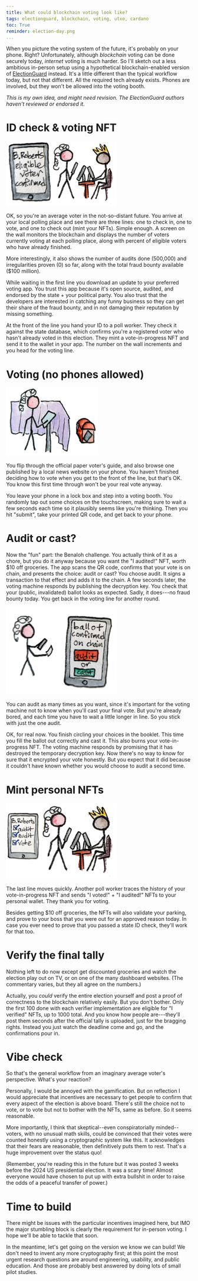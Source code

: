 ```yaml
---
title: What could blockchain voting look like?
tags: electionguard, blockchain, voting, utxo, cardano
toc: True
reminder: election-day.png
...
```


[eg-site]: https://www.electionguard.vote

When you picture the voting system of the future, it's probably on your phone. Right?
Unfortunately, although *blockchain* voting can be done securely today, *internet* voting is much harder.
So I'll sketch out a less ambitious in-person setup using a hypothetical blockchain-enabled version of [ElectionGuard][eg-site] instead.
It's a little different than the typical workflow today, but not that different. All the required tech already exists.
Phones are involved, but they won't be allowed into the voting booth.

_This is my own idea, and might need revision.
The ElectionGuard authors haven't reviewed or endorsed it._


# ID check & voting NFT

<img src="id-check.png" style="width:300px;"></img>

OK, so you're an average voter in the not-so-distant future.
You arrive at your local polling place and see there are three lines: one to check in, one to vote, and one to check out (mint your NFTs).
Simple enough. A screen on the wall monitors the blockchain and displays the number of voters currently voting at each polling place, along with percent of eligible voters who have already finished.

More interestingly, it also shows the number of audits done (500,000) and irregularities proven (0) so far,
along with the total fraud bounty available (\$100 million).

While waiting in the first line you download an update to your preferred voting app.
You trust this app because it's open source, audited, and endorsed by the state + your political party.
You also trust that the developers are interested in catching any funny business so they can get their share of the fraud bounty,
and in not damaging their reputation by missing something.

At the front of the line you hand your ID to a poll worker.
They check it against the state database, which confirms you're a registered voter who hasn't already voted in this election.
They mint a vote-in-progress NFT and send it to the wallet in your app. The number on the wall increments and you head for the voting line.

# Voting (no phones allowed)

<img src="voting-machine.png" style="width: 250px;"></img>

You flip through the official paper voter's guide, and also browse one published by a local news website on your phone. You haven't finished deciding how to vote when you get to the front of the line, but that's OK. You know this first time through won't be your real vote anyway.

You leave your phone in a lock box and step into a voting booth.
You randomly tap out some choices on the touchscreen, making sure to wait a few seconds each time so it plausibly seems like you're thinking. Then you hit "submit", take your printed QR code, and get back to your phone.

# Audit or cast?

Now the "fun" part: the Benaloh challenge. You actually think of it as a chore, but you do it anyway because you want the "I audited!" NFT, worth \$10 off groceries. The app scans the QR code, confirms that your vote is on chain, and presents the choice: audit or cast? You choose audit. It signs a transaction to that effect and adds it to the chain. A few seconds later, the voting machine responds by publishing the decryption key. You  check that your (public, invalidated) ballot looks as expected. Sadly, it does---no fraud bounty today. You get back in the voting line for another round.

<img src="check-ballot-before-challenge.png" style="width: 300px;"></img>

You can audit as many times as you want, since it's important for the voting machine not to know when you'll cast your final vote. But you're already bored, and each time you have to wait a little longer in line. So you stick with just the one audit.

OK, for real now. You finish circling your choices in the booklet. This time you fill the ballot out correctly and cast it. This also burns your vote-in-progress NFT. The voting machine responds by promising that it has destroyed the temporary decryption key. Now there's no way to know for sure that it encrypted your vote honestly. But you expect that it did because it couldn't have known whether you would choose to audit a second time.

# Mint personal NFTs

<img src="i-voted-nfts.png" style="width: 300px;"></img>

The last line moves quickly. Another poll worker traces the history of your vote-in-progress NFT and sends "I voted!" + "I audited!" NFTs to your personal wallet. They thank you for voting.

Besides getting \$10 off groceries, the NFTs will also validate your parking, and prove to your boss that you were out for an approved reason today.
In case you ever need to prove that you passed a state ID check, they'll work for that too.

# Verify the final tally

Nothing left to do now except get discounted groceries and watch the election play out on TV, or on one of the many dashboard websites. (The commentary varies, but they all agree on the numbers.)

Actually, you *could* verify the entire election yourself and post a proof of correctness to the blockchain relatively easily. But you don't bother. Only the first 100 done with each verifier implementation are eligible for "I verified" NFTs, up to 1000 total. And you know how people are---they'll post them seconds after the official tally is uploaded, just for the bragging rights.
Instead you just watch the deadline come and go, and the confirmations pour in.

# Vibe check

So that's the general workflow from an imaginary average voter's perspective. What's your reaction?

Personally, I would be annoyed with the gamification. But on reflection I would appreciate that incentives are necessary to get people to confirm that every aspect of the election is above board. There's still the choice not to vote, or to vote but not to bother with the NFTs, same as before. So it seems reasonable.

More importantly, I think that skeptical--even conspiratorially minded--voters, with no unusual math skills, could be convinced that their votes were counted honestly using a cryptographic system like this. It acknowledges that their fears are reasonable, then definitively puts them to rest. That's a huge improvement over the status quo!

(Remember, you're reading this in the future but it was posted 3 weeks before the 2024 US presidential election. It was a scary time! Almost everyone would have chosen to put up with extra bullshit in order to raise the odds of a peaceful transfer of power.)

# Time to build

There might be issues with the particular incentives imagined here, but IMO the major stumbling block is clearly the requirement for in-person voting. I hope we'll be able to tackle that soon.

In the meantime, let's get going on the version we know we can build! We don't need to invent any more cryptography first; at this point the most urgent research questions are around engineering, usability, and public education. And those are probably best answered by doing lots of small pilot studies.
